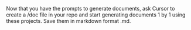 Now that you have the prompts to generate documents, ask Cursor to create a /doc file in your repo and start generating documents 1 by 1 using these projects. Save them in markdown format .md.